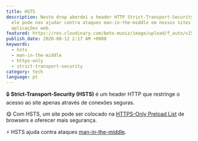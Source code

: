```yaml
---
title: HSTS
description: Neste drop abordei o header HTTP Strict-Transport-Security e como
  ele pode nos ajudar contra ataques man-in-the-middle em nossos sites e
  aplicações web.
featured: https://res.cloudinary.com/beto-muniz/image/upload/f_auto/v1597080246/hsts_lsr1fz.jpg
publish_date: 2020-08-12 2:17 AM +0000
keywords:
  - hsts
  - man-in-the-middle
  - https-only
  - strict-transport-security
category: tech
language: pt
---
```


🔒 **Strict-Transport-Security (HSTS)** é um header HTTP que restringe o acesso ao site apenas através de conexões seguras.

😋 Com HSTS, um site pode ser colocado na [HTTPS-Only Preload List](https://source.chromium.org/chromium/chromium/src/+/master:net/http/transport_security_state_static.json) de browsers e oferecer mais segurança.

⚡️ HSTS ajuda contra ataques [man-in-the-middle](https://pt.wikipedia.org/wiki/Ataque_man-in-the-middle).
